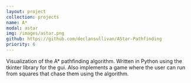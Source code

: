 ```yaml
---
layout: project
collection: projects
name: A*
modal: astar
img: /images/astar.png
github: https://github.com/declansullivan/AStar-Pathfinding
priority: 6
---
```


Visualization of the A* pathfinding algorithm. Written in Python using the 
tkinter library for the gui. Also implements a game where the user can run 
from squares that chase them using the algorithm.